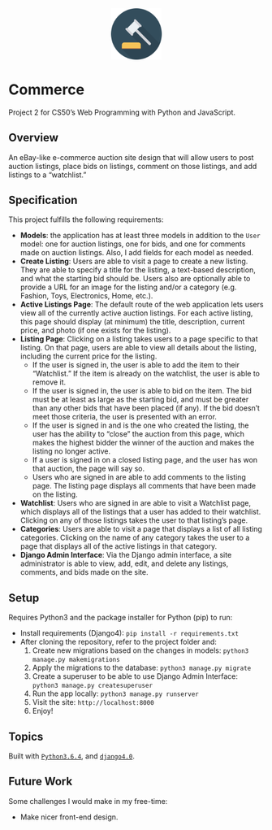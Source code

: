 <div align="center">
 <img style="width: 20%;" src="https://github.com/ahr9n/cs50w-commerce/blob/master/auctions/static/auctions/img/icon.png" alt="Best Place to Bid!">
</div>

# Commerce
Project 2 for CS50’s Web Programming with Python and JavaScript.

## Overview
An eBay-like e-commerce auction site design that will allow users to post auction listings, place bids on listings, comment on those listings, and add listings to a “watchlist.”

## Specification
This project fulfills the following requirements:

* **Models**: the application has at least three models in addition to the `User` model: one for auction listings, one for bids, and one for comments made on auction listings. Also, I add fields for each model as needed.
* **Create Listing**: Users are able to visit a page to create a new listing. They are able to specify a title for the listing, a text-based description, and what the starting bid should be. Users also are optionally able to provide a URL for an image for the listing and/or a category (e.g. Fashion, Toys, Electronics, Home, etc.).
* **Active Listings Page**: The default route of the web application lets users view all of the currently active auction listings. For each active listing, this page should display (at minimum) the title, description, current price, and photo (if one exists for the listing).
* **Listing Page**: Clicking on a listing takes users to a page specific to that listing. On that page, users are able to view all details about the listing, including the current price for the listing.
  * If the user is signed in, the user is able to add the item to their “Watchlist.” If the item is already on the watchlist, the user is able to remove it.
  * If the user is signed in, the user is able to bid on the item. The bid must be at least as large as the starting bid, and must be greater than any other bids that have been placed (if any). If the bid doesn’t meet those criteria, the user is presented with an error.
  * If the user is signed in and is the one who created the listing, the user has the ability to “close” the auction from this page, which makes the highest bidder the winner of the auction and makes the listing no longer active.
  * If a user is signed in on a closed listing page, and the user has won that auction, the page will say so.
  * Users who are signed in are able to add comments to the listing page. The listing page displays all comments that have been made on the listing.
* **Watchlist**: Users who are signed in are able to visit a Watchlist page, which displays all of the listings that a user has added to their watchlist. Clicking on any of those listings takes the user to that listing’s page.
* **Categories**: Users are able to visit a page that displays a list of all listing categories. Clicking on the name of any category takes the user to a page that displays all of the active listings in that category.
* **Django Admin Interface**: Via the Django admin interface, a site administrator is able to view, add, edit, and delete any listings, comments, and bids made on the site.

## Setup
Requires Python3 and the package installer for Python (pip) to run:

* Install requirements (Django4): `pip install -r requirements.txt`
* After cloning the repository, refer to the project folder and:
  1. Create new migrations based on the changes in models: `python3 manage.py makemigrations`
  2. Apply the migrations to the database: `python3 manage.py migrate`
  3. Create a superuser to be able to use Django Admin Interface: `python3 manage.py createsuperuser`
  4. Run the app locally: `python3 manage.py runserver`
  5. Visit the site: `http://localhost:8000`
  6. Enjoy!

## Topics
Built with [`Python3.6.4`](https://www.python.org/downloads/), and [`django4.0`](https://www.djangoproject.com/).

## Future Work
Some challenges I would make in my free-time:
* Make nicer front-end design.
